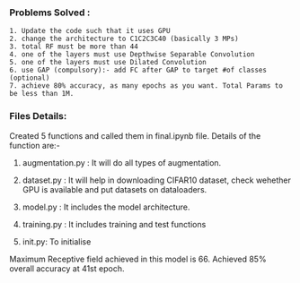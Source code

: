 ### Problems Solved :

    1. Update the code such that it uses GPU
    2. change the architecture to C1C2C3C40 (basically 3 MPs)
    3. total RF must be more than 44
    4. one of the layers must use Depthwise Separable Convolution
    5. one of the layers must use Dilated Convolution
    6. use GAP (compulsory):- add FC after GAP to target #of classes (optional)
    7. achieve 80% accuracy, as many epochs as you want. Total Params to be less than 1M. 


### Files Details:

Created 5 functions and called them in final.ipynb file. Details of the function are:-

1. augmentation.py : It will do all types of augmentation.

2. dataset.py : It will help in downloading CIFAR10 dataset, check wehether GPU is available and put datasets on dataloaders.

3. model.py : It includes the model architecture.

4. training.py : It includes training and test functions

5. init.py: To initialise

Maximum Receptive field achieved in this model is 66. Achieved 85% overall accuracy at 41st epoch.
